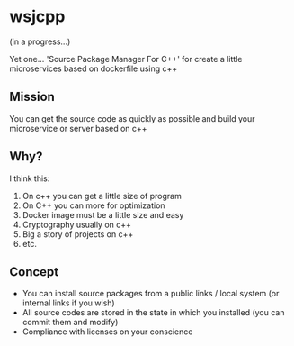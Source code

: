 # wsjcpp

(in a progress...)

Yet one... 'Source Package Manager For C++' for create a little microservices based on dockerfile using c++

## Mission

You can get the source code as quickly as possible and build your microservice or server based on c++

## Why?

I think this: 

1. On c++ you can get a little size of program
2. On C++ you can more for optimization
3. Docker image must be a little size and easy
4. Cryptography usually on c++
5. Big a story of projects on c++
6. etc.

## Concept

- You can install source packages from a public links / local system  (or internal links if you wish)
- All source codes are stored in the state in which you installed (you can commit them and modify)
- Compliance with licenses on your conscience
